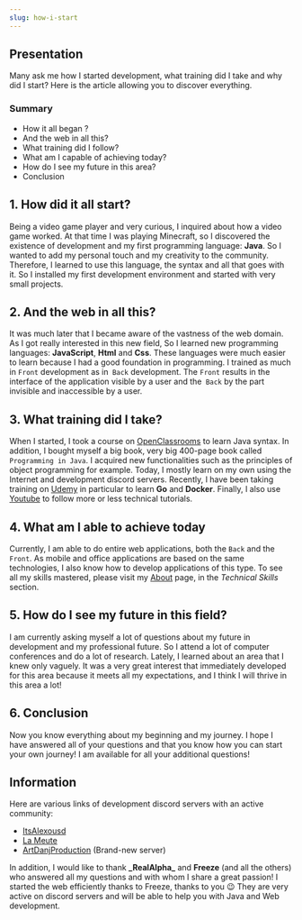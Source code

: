 ```yaml
---
slug: how-i-start
---
```


## Presentation

Many ask me how I started development, what training did I take and why did I start?
Here is the article allowing you to discover everything.

### Summary

- How it all began ?
- And the web in all this?
- What training did I follow?
- What am I capable of achieving today?
- How do I see my future in this area?
- Conclusion

## 1. How did it all start?

Being a video game player and very curious, I inquired about how a video game worked.
At that time I was playing Minecraft, so I discovered the existence of development and my first programming language: **Java**.
So I wanted to add my personal touch and my creativity to the community. Therefore, I learned to use this language, the syntax and all that goes with it.
So I installed my first development environment and started with very small projects.

## 2. And the web in all this?

It was much later that I became aware of the vastness of the web domain. As I got really interested in this new field,
So I learned new programming languages: **JavaScript**, **Html** and **Css**.
These languages were much easier to learn because I had a good foundation in programming. I trained as much in `Front` development as in` Back` development.
The `Front` results in the interface of the application visible by a user and the` Back` by the part invisible and inaccessible by a user.

## 3. What training did I take?

When I started, I took a course on [OpenClassrooms](https://openclassrooms.com) to learn Java syntax.
In addition, I bought myself a big book, very big 400-page book called `Programming in Java`. I acquired new functionalities such as the principles of object programming for example.
Today, I mostly learn on my own using the Internet and development discord servers.
Recently, I have been taking training on [Udemy](https://udemy.com) in particular to learn **Go** and **Docker**.
Finally, I also use [Youtube](https://youtube.com) to follow more or less technical tutorials.

## 4. What am I able to achieve today

Currently, I am able to do entire web applications, both the `Back` and the `Front`. As mobile and office applications are based on the same technologies,
I also know how to develop applications of this type. To see all my skills mastered, please visit my [About](/about) page, in the _Technical Skills_ section.

## 5. How do I see my future in this field?

I am currently asking myself a lot of questions about my future in development and my professional future. So I attend a lot of computer conferences and do a lot of research.
Lately, I learned about an area that I knew only vaguely. It was a very great interest that immediately developed for this area because it meets all my expectations, 
and I think I will thrive in this area a lot!

## 6. Conclusion

Now you know everything about my beginning and my journey. I hope I have answered all of your questions and that you know how you can start your own journey!
I am available for all your additional questions!

## Information

Here are various links of development discord servers with an active community:
- [ItsAlexousd](https://discord.gg/HE4UeBGvGA)
- [La Meute](https://discord.gg/TzJJ4KVGDd)
- [ArtDanjProduction](https://go.arthurdanjou.fr/discord) (Brand-new server)

In addition, I would like to thank **\_RealAlpha\_** and **Freeze** (and all the others) who answered all my questions and with whom I share a great passion!
I started the web efficiently thanks to Freeze, thanks to you 😉
They are very active on discord servers and will be able to help you with Java and Web development.
